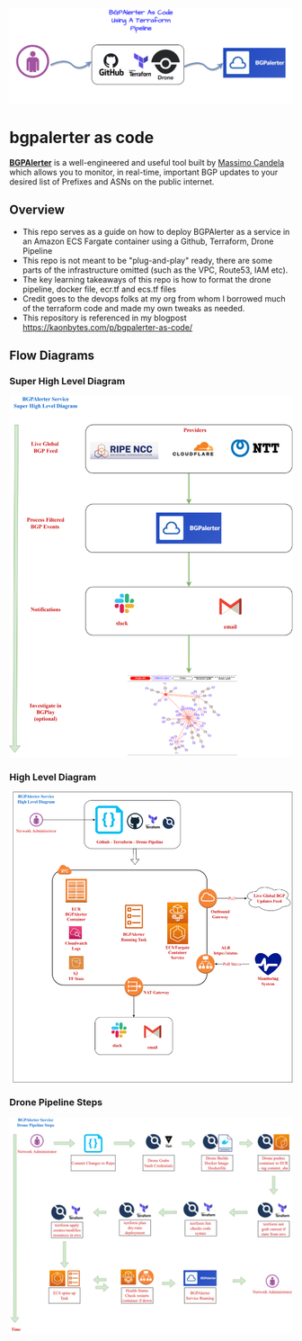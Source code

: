 ![](docs/bgpalerter-terraform-front_image.png)
# bgpalerter as code
**[BGPAlerter](https://github.com/nttgin/BGPalerter)** is a well-engineered and useful tool built by [Massimo Candela](https://github.com/massimocandela) which allows you to monitor,
in real-time, important BGP updates to your desired list of Prefixes and ASNs on the public internet. 


## Overview

* This repo serves as a guide on how to deploy BGPAlerter as a service in an Amazon ECS Fargate container using a Github, Terraform, Drone Pipeline
* This repo is not meant to be "plug-and-play" ready, there are some parts of the infrastructure omitted (such as the VPC, Route53, IAM etc). 
* The key learning takeaways of this repo is how to format the drone pipeline, docker file, ecr.tf and ecs.tf files
* Credit goes to the devops folks at my org from whom I borrowed much of the terraform code and made my own tweaks as needed.
* This repository is referenced in my blogpost https://kaonbytes.com/p/bgpalerter-as-code/

## Flow Diagrams

### Super High Level Diagram
![](docs/bgpalerter-terraform-shld.png)

### High Level Diagram
![](docs/hld.png)

### Drone Pipeline Steps
![](docs/drone.png)



